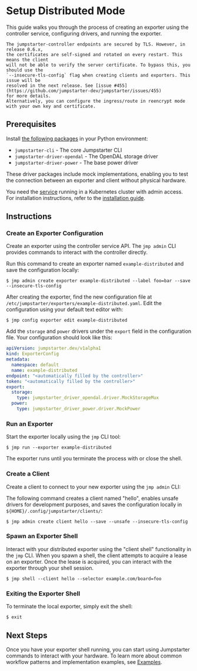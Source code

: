 # Setup Distributed Mode

This guide walks you through the process of creating an exporter using the
controller service, configuring drivers, and running the exporter.

```{warning}
The jumpstarter-controller endpoints are secured by TLS. However, in release 0.6.x,
the certificates are self-signed and rotated on every restart. This means the client
will not be able to verify the server certificate. To bypass this, you should use the
`--insecure-tls-config` flag when creating clients and exporters. This issue will be
resolved in the next release. See [issue #455](https://github.com/jumpstarter-dev/jumpstarter/issues/455)
for more details.
Alternatively, you can configure the ingress/route in reencrypt mode with your own key and certificate.
```

## Prerequisites

Install [the following packages](../installation/packages.md) in your Python
environment:

- `jumpstarter-cli` - The core Jumpstarter CLI
- `jumpstarter-driver-opendal` - The OpenDAL storage driver
- `jumpstarter-driver-power` - The base power driver

These driver packages include mock implementations, enabling you to test the
connection between an exporter and client without physical hardware.

You need the [service](../../introduction/service.md) running in a Kubernetes
cluster with admin access. For installation instructions, refer to the
[installation guide](../installation/service/index.md).

## Instructions

### Create an Exporter Configuration

Create an exporter using the controller service API. The `jmp admin` CLI
provides commands to interact with the controller directly.

Run this command to create an exporter named `example-distributed` and save the
configuration locally:

```console
$ jmp admin create exporter example-distributed --label foo=bar --save --insecure-tls-config
```

After creating the exporter, find the new configuration file at
`/etc/jumpstarter/exporters/example-distributed.yaml`. Edit the configuration
using your default text editor with:

```console
$ jmp config exporter edit example-distributed
```

Add the `storage` and `power` drivers under the `export` field in the
configuration file. Your configuration should look like this:

```yaml
apiVersion: jumpstarter.dev/v1alpha1
kind: ExporterConfig
metadata:
  namespace: default
  name: example-distributed
endpoint: "<automatically filled by the controller>"
token: "<automatically filled by the controller>"
export:
  storage:
    type: jumpstarter_driver_opendal.driver.MockStorageMux
  power:
    type: jumpstarter_driver_power.driver.MockPower
```

### Run an Exporter

Start the exporter locally using the `jmp` CLI tool:

```console
$ jmp run --exporter example-distributed
```

The exporter runs until you terminate the process with or close the shell.

### Create a Client

Create a client to connect to your new exporter using the `jmp admin` CLI:

The following command creates a client named "hello", enables unsafe drivers for
development purposes, and saves the configuration locally in
`${HOME}/.config/jumpstarter/clients/`:

```console
$ jmp admin create client hello --save --unsafe --insecure-tls-config
```

### Spawn an Exporter Shell

Interact with your distributed exporter using the "client shell" functionality
in the `jmp` CLI. When you spawn a shell, the client attempts to acquire a lease
on an exporter. Once the lease is acquired, you can interact with the exporter
through your shell session.

```console
$ jmp shell --client hello --selector example.com/board=foo
```

### Exiting the Exporter Shell

To terminate the local exporter, simply exit the shell:

```console
$ exit
```

## Next Steps

Once you have your exporter shell running, you can start using Jumpstarter
commands to interact with your hardware. To learn more about common workflow
patterns and implementation examples, see [Examples](./examples.md).
